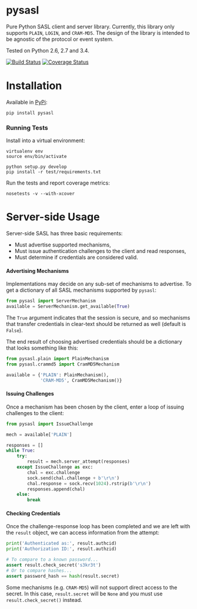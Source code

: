 pysasl
======

Pure Python SASL client and server library. Currently, this library only
supports `PLAIN`, `LOGIN`, and `CRAM-MD5`. The design of the library is
intended to be agnostic of the protocol or event system.

Tested on Python 2.6, 2.7 and 3.4.

[![Build Status](https://travis-ci.org/icgood/pysasl.svg)](https://travis-ci.org/icgood/pysasl)
[![Coverage Status](https://coveralls.io/repos/icgood/pysasl/badge.svg?branch=master)](https://coveralls.io/r/icgood/pysasl?branch=master)


Installation
============

Available in [PyPi](https://pypi.python.org/):

```
pip install pysasl
```

### Running Tests

Install into a virtual environment:

```
virtualenv env
source env/bin/activate

python setup.py develop
pip install -r test/requirements.txt
```

Run the tests and report coverage metrics:

```
nosetests -v --with-xcover
```

Server-side Usage
=================

Server-side SASL has three basic requirements:

* Must advertise supported mechanisms,
* Must issue authentication challenges to the client and read responses,
* Must determine if credentials are considered valid.

#### Advertising Mechanisms

Implementations may decide on any sub-set of mechanisms to advertise. To get a
dictionary of all SASL mechanisms supported by `pysasl`:

```python
from pysasl import ServerMechanism
available = ServerMechanism.get_available(True)
```

The `True` argument indicates that the session is secure, and so mechanisms
that transfer credentials in clear-text should be returned as well (default is
`False`).

The end result of choosing advertised credentials should be a dictionary that
looks something like this:

```python
from pysasl.plain import PlainMechanism
from pysasl.crammd5 import CramMD5Mechanism

available = {'PLAIN': PlainMechanism(),
             'CRAM-MD5', CramMD5Mechanism()}
```

#### Issuing Challenges

Once a mechanism has been chosen by the client, enter a loop of issuing
challenges to the client:

```python
from pysasl import IssueChallenge

mech = available['PLAIN']

responses = []
while True:
    try:
        result = mech.server_attempt(responses)
    except IssueChallenge as exc:
        chal = exc.challenge
        sock.send(chal.challenge + b'\r\n')
        chal.response = sock.recv(1024).rstrip(b'\r\n')
        responses.append(chal)
    else:
        break
```

#### Checking Credentials

Once the challenge-response loop has been completed and we are left with the
`result` object, we can access information from the attempt:

```python
print('Authenticated as:', result.authcid)
print('Authorization ID:', result.authzid)

# To compare to a known password...
assert result.check_secret('s3kr3t')
# Or to compare hashes...
assert password_hash == hash(result.secret)
```

Some mechanisms (e.g. `CRAM-MD5`) will not support direct access to the secret.
In this case, `result.secret` will be `None` and you must use
`result.check_secret()` instead.
